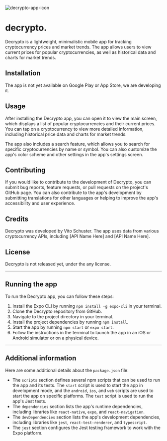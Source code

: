 ![decrypto-app-icon](https://user-images.githubusercontent.com/76746212/235976320-9da55fd1-8280-4903-a4e1-eb5e02f91527.png)

# decrypto.

Decrypto is a lightweight, minimalistic mobile app for tracking cryptocurrency prices and market trends. 
The app allows users to view current prices for popular cryptocurrencies, as well as historical data and charts for market trends.

## Installation

The app is not yet available on Google Play or App Store, we are developing it.


## Usage

After installing the Decrypto app, you can open it to view the main screen, which displays a list of popular cryptocurrencies and their current prices. You can tap on a cryptocurrency to view more detailed information, including historical price data and charts for market trends.

The app also includes a search feature, which allows you to search for specific cryptocurrencies by name or symbol. You can also customize the app's color scheme and other settings in the app's settings screen.

## Contributing

If you would like to contribute to the development of Decrypto, you can submit bug reports, feature requests, or pull requests on the project's GitHub page. You can also contribute to the app's development by submitting translations for other languages or helping to improve the app's accessibility and user experience.

## Credits

Decrypto was developed by Vito Schuster. The app uses data from various cryptocurrency APIs, including [API Name Here] and [API Name Here].

## License

Decrypto is not released yet, under the any license.

---

## Running the app

To run the Decrypto app, you can follow these steps:

1. Install the Expo CLI by running `npm install -g expo-cli` in your terminal.
2. Clone the Decrypto repository from GitHub.
3. Navigate to the project directory in your terminal.
4. Install the project dependencies by running `npm install`.
5. Start the app by running `npm start` or `expo start`.
6. Follow the instructions in the terminal to launch the app in an iOS or Android simulator or on a physical device.

---

## Additional information

Here are some additional details about the `package.json` file:

- The `scripts` section defines several npm scripts that can be used to run the app and its tests. The `start` script is used to start the app in development mode, and the `android`, `ios`, and `web` scripts are used to start the app on specific platforms. The `test` script is used to run the app's Jest tests.
- The `dependencies` section lists the app's runtime dependencies, including libraries like `react-native`, `expo`, and `react-navigation`.
- The `devDependencies` section lists the app's development dependencies, including libraries like `jest`, `react-test-renderer`, and `typescript`.
- The `jest` section configures the Jest testing framework to work with the Expo platform.
